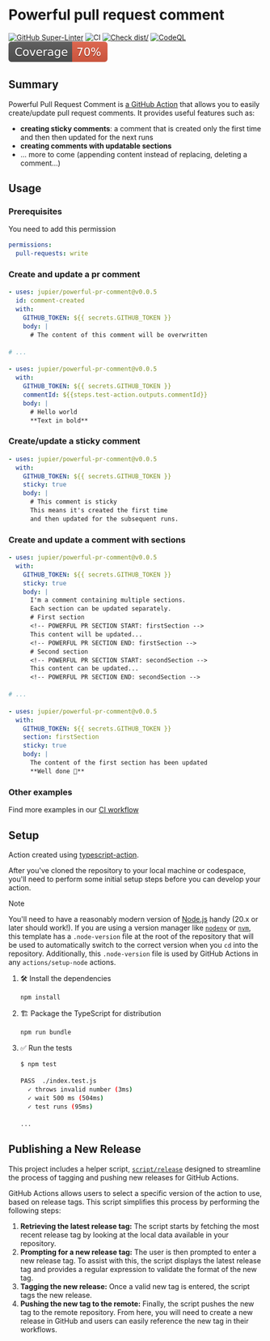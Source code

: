 # Powerful pull request comment

[![GitHub Super-Linter](https://github.com/jupier/powerful-pr-comment/actions/workflows/linter.yml/badge.svg)](https://github.com/super-linter/super-linter)
![CI](https://github.com/jupier/powerful-pr-comment/actions/workflows/ci.yml/badge.svg)
[![Check dist/](https://github.com/jupier/powerful-pr-comment/actions/workflows/check-dist.yml/badge.svg)](https://github.com/jupier/powerful-pr-comment/actions/workflows/check-dist.yml)
[![CodeQL](https://github.com/jupier/powerful-pr-comment/actions/workflows/codeql-analysis.yml/badge.svg)](https://github.com/jupier/powerful-pr-comment/actions/workflows/codeql-analysis.yml)
[![Coverage](./badges/coverage.svg)](./badges/coverage.svg)

## Summary

Powerful Pull Request Comment is
[a GitHub Action](https://github.com/features/actions) that allows you to easily
create/update pull request comments. It provides useful features such as:

- **creating sticky comments**: a comment that is created only the first time
  and then then updated for the next runs
- **creating comments with updatable sections**
- ... more to come (appending content instead of replacing, deleting a
  comment...)

## Usage

### Prerequisites

You need to add this permission

```yaml
permissions:
  pull-requests: write
```

### Create and update a pr comment

```yaml
- uses: jupier/powerful-pr-comment@v0.0.5
  id: comment-created
  with:
    GITHUB_TOKEN: ${{ secrets.GITHUB_TOKEN }}
    body: |
      # The content of this comment will be overwritten

# ...

- uses: jupier/powerful-pr-comment@v0.0.5
  with:
    GITHUB_TOKEN: ${{ secrets.GITHUB_TOKEN }}
    commentId: ${{steps.test-action.outputs.commentId}}
    body: |
      # Hello world
      **Text in bold**
```

### Create/update a sticky comment

```yaml
- uses: jupier/powerful-pr-comment@v0.0.5
  with:
    GITHUB_TOKEN: ${{ secrets.GITHUB_TOKEN }}
    sticky: true
    body: |
      # This comment is sticky
      This means it's created the first time 
      and then updated for the subsequent runs.
```

### Create and update a comment with sections

```yaml
- uses: jupier/powerful-pr-comment@v0.0.5
  with:
    GITHUB_TOKEN: ${{ secrets.GITHUB_TOKEN }}
    sticky: true
    body: |
      I'm a comment containing multiple sections.
      Each section can be updated separately.
      # First section
      <!-- POWERFUL PR SECTION START: firstSection -->
      This content will be updated...
      <!-- POWERFUL PR SECTION END: firstSection -->
      # Second section
      <!-- POWERFUL PR SECTION START: secondSection -->
      This content can be updated...
      <!-- POWERFUL PR SECTION END: secondSection -->

# ...

- uses: jupier/powerful-pr-comment@v0.0.5
  with:
    GITHUB_TOKEN: ${{ secrets.GITHUB_TOKEN }}
    section: firstSection
    sticky: true
    body: |
      The content of the first section has been updated
      **Well done 🤗**
```

### Other examples

Find more examples in our [CI workflow](./.github/workflows/ci.yml)

## Setup

Action created using
[typescript-action](https://github.com/actions/typescript-action).

After you've cloned the repository to your local machine or codespace, you'll
need to perform some initial setup steps before you can develop your action.

> [!NOTE]
>
> You'll need to have a reasonably modern version of
> [Node.js](https://nodejs.org) handy (20.x or later should work!). If you are
> using a version manager like [`nodenv`](https://github.com/nodenv/nodenv) or
> [`nvm`](https://github.com/nvm-sh/nvm), this template has a `.node-version`
> file at the root of the repository that will be used to automatically switch
> to the correct version when you `cd` into the repository. Additionally, this
> `.node-version` file is used by GitHub Actions in any `actions/setup-node`
> actions.

1. :hammer_and_wrench: Install the dependencies

   ```bash
   npm install
   ```

1. :building_construction: Package the TypeScript for distribution

   ```bash
   npm run bundle
   ```

1. :white_check_mark: Run the tests

   ```bash
   $ npm test

   PASS  ./index.test.js
     ✓ throws invalid number (3ms)
     ✓ wait 500 ms (504ms)
     ✓ test runs (95ms)

   ...
   ```

## Publishing a New Release

This project includes a helper script, [`script/release`](./script/release)
designed to streamline the process of tagging and pushing new releases for
GitHub Actions.

GitHub Actions allows users to select a specific version of the action to use,
based on release tags. This script simplifies this process by performing the
following steps:

1. **Retrieving the latest release tag:** The script starts by fetching the most
   recent release tag by looking at the local data available in your repository.
1. **Prompting for a new release tag:** The user is then prompted to enter a new
   release tag. To assist with this, the script displays the latest release tag
   and provides a regular expression to validate the format of the new tag.
1. **Tagging the new release:** Once a valid new tag is entered, the script tags
   the new release.
1. **Pushing the new tag to the remote:** Finally, the script pushes the new tag
   to the remote repository. From here, you will need to create a new release in
   GitHub and users can easily reference the new tag in their workflows.
